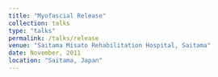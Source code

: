 ```yaml
---
title: "Myofascial Release"
collection: talks
type: "talks"
permalink: /talks/release
venue: "Saitama Misato Rehabilitation Hospital, Saitama"
date: November, 2011
location: "Saitama, Japan"
---
```


